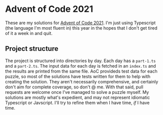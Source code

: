 # Advent of Code 2021

These are my solutions for [Advent of Code 2021](https://adventofcode.com/2021/). I'm just using Typescript (the language I'm most fluent in) this year in the hopes that I don't get tired of it a week in and quit.

## Project structure

The project is structured into directories by day. Each day has a `part-1.ts` and a `part-2.ts`. The input data for each day is fetched in an `index.ts` and the results are printed from the same file. AoC provideds test data for each puzzle, so most of the solutions have tests written for them to help with creating the solution. They aren't necessarily comprehensive, and certainly don't aim for complete coverage, so don't @ me. With that said, pull requests are welcome once I've managed to solve a puzzle myself. My solutions are mostly what's expedient, and may not represent idiomatic Typescript or Javscript. I'll try to refine them when I have time, _if_ I have time.
